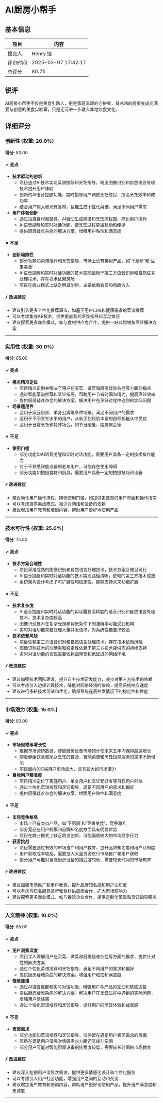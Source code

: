 # AI厨房小帮手

## 基本信息

| 项目 | 内容 |
|------|------|
| 提交人 | Henry.饶 |
| 评审时间 | 2025-03-07 17:42:17 |
| 总评分 | 80.75 |

## 锐评

AI厨房小帮手不仅是美食引路人，更是家庭温暖的守护者，将冰冷的厨房变成充满爱与创意的美食实验室，只是还可进一步融入本地饮食文化。

## 详细评分

### 创新性 (权重: 20.0%)

**得分**: 80.00

#### ✓ 亮点

* **技术驱动的创新**
  * 项目通过AI技术实现菜谱推荐和烹饪指导，利用图像识别和自然语言处理技术提升用户体验
  * 创新的AI语音提醒功能，实时指导用户调整烹饪过程，提高烹饪效率和成功率
  * 结合用户输入和现有食材，智能生成个性化菜谱，满足不同用户需求
* **用户体验创新**
  * 通过拍摄食材和厨具，AI自动生成菜谱和烹饪流程图，简化用户操作
  * AI语音提醒和实时对话功能，使烹饪过程更加互动和便捷
  * 提供厨房疑难杂症的解决方案，增强用户粘性和满意度

#### ✗ 不足

* **创新局限性**
  * 部分功能如菜谱推荐和烹饪指导，市场上已有类似产品，如'下厨房'和'豆果美食'
  * AI语音提醒和实时对话功能的技术实现依赖于第三方语音识别和自然语言处理技术，存在技术依赖风险
  * 项目在商业模式上缺乏明显创新，主要依赖会员和电商收入

#### ⚡ 改进建议

* 建议引入更多个性化推荐算法，如基于用户口味和健康需求的菜谱推荐
* 可以考虑集成AR技术，提供更直观的烹饪指导和互动体验
* 建议探索更多商业模式，如与食材供应商合作，提供一站式购物和烹饪解决方案

---

### 实用性 (权重: 30.0%)

**得分**: 85.00

#### ✓ 亮点

* **痛点精准定位**
  * 项目精准识别并解决了用户在买菜、做菜和厨房疑难杂症等方面的痛点
  * 通过智能菜谱推荐和烹饪指导，帮助用户节省时间和精力，提高烹饪效率
  * 提供厨房疑难杂症的解决方案，解决用户在烹饪过程中遇到的实际问题
* **场景适用性**
  * 适用于家庭厨房、单身公寓等多种场景，满足不同用户的需求
  * 适用于不同烹饪水平的用户，从新手到经验丰富的厨师都能从中受益
  * 适用于日常烹饪和特殊场合，如节日聚餐、朋友聚会等

#### ✗ 不足

* **使用门槛**
  * 部分功能如AI语音提醒和实时对话功能，需要用户具备一定的技术操作能力
  * 对于不熟悉智能设备的老年用户，可能存在使用障碍
  * 部分功能如拍摄食材和厨具，需要用户具备一定的拍摄技巧和设备

#### ⚡ 改进建议

* 建议简化用户操作流程，降低使用门槛，如提供更直观的用户界面和操作指南
* 可以考虑提供离线模式，减少对网络和设备的依赖
* 建议增加用户教育和培训内容，帮助用户更好地使用产品

---

### 技术可行性 (权重: 25.0%)

**得分**: 75.00

#### ✓ 亮点

* **技术方案合理性**
  * 项目采用成熟的图像识别和自然语言处理技术，技术方案合理且可行
  * AI语音提醒和实时对话功能的技术实现路径清晰，依赖的第三方技术成熟
  * 系统架构设计考虑了可扩展性和稳定性，能够支持未来功能扩展

#### ✗ 不足

* **技术复杂度**
  * AI语音提醒和实时对话功能的实现需要高精度的语音识别和自然语言处理技术，技术复杂度较高
  * 图像识别技术在复杂光照和背景条件下的准确率可能受到影响
  * 实时对话功能需要处理大量并发请求，对系统性能要求较高
* **技术依赖风险**
  * 项目依赖第三方语音识别和自然语言处理技术，存在技术依赖风险
  * 图像识别技术的准确率和稳定性依赖于第三方技术提供商的持续支持
  * 实时对话功能的实现需要依赖高带宽和低延迟的网络环境

#### ⚡ 改进建议

* 建议加强技术团队建设，提升自主技术研发能力，减少对第三方技术的依赖
* 可以考虑引入边缘计算技术，降低对网络环境的依赖，提高系统响应速度
* 建议进行多轮技术测试和优化，确保系统在高并发情况下的稳定性和性能

---

### 市场潜力 (权重: 15.0%)

**得分**: 80.00

#### ✓ 亮点

* **市场规模与增长性**
  * 根据市场调研数据，智能厨房设备市场预计在未来五年内保持高速增长
  * 随着健康饮食和家庭烹饪的普及，智能菜谱和烹饪指导服务的需求不断增加
  * 项目面向的C端用户市场庞大，具有较大的市场潜力
* **目标用户精准度**
  * 项目精准定位了家庭用户、单身用户和烹饪爱好者等目标用户群体
  * 通过个性化菜谱推荐和烹饪指导，满足不同用户的需求和偏好
  * 提供厨房疑难杂症的解决方案，增强用户粘性和满意度

#### ✗ 不足

* **市场竞争格局**
  * 市场上已有类似产品，如'下厨房'和'豆果美食'，竞争激烈
  * 部分竞品在用户规模和品牌知名度方面具有明显优势
  * 项目在商业模式上缺乏明显创新，可能面临较大的市场竞争压力
* **获客挑战**
  * 项目需要通过有效的市场推广和用户教育，提升品牌知名度和用户认知度
  * 用户获取成本较高，需要投入大量资源进行市场推广和用户获取
  * 部分用户可能对智能厨房设备的接受度较低，需要较长时间的市场教育

#### ⚡ 改进建议

* 建议加强市场推广和用户教育，提升品牌知名度和用户认知度
* 可以考虑与知名厨具品牌和食材供应商合作，扩大市场影响力
* 建议探索更多商业模式，如与餐饮企业合作，提供定制化菜谱和烹饪指导服务

---

### 人文精神 (权重: 10.0%)

**得分**: 85.00

#### ✓ 亮点

* **用户洞察深度**
  * 项目深入理解用户在买菜、做菜和厨房疑难杂症等方面的需求，提供针对性的解决方案
  * 通过个性化菜谱推荐和烹饪指导，满足不同用户的需求和偏好
  * 提供厨房疑难杂症的解决方案，增强用户粘性和满意度
* **情感连接**
  * 通过AI语音提醒和实时对话功能，增强用户与产品的互动和情感连接
  * 提供厨房疑难杂症的解决方案，解决用户在烹饪过程中遇到的实际问题，增强用户信任感
  * 通过个性化菜谱推荐和烹饪指导，提升用户的烹饪体验和成就感

#### ✗ 不足

* **表面需求**
  * 部分功能如菜谱推荐和烹饪指导，仅停留在满足用户表面需求的层面
  * 项目在满足用户深层次情感需求方面还有提升空间
  * 部分用户可能对智能厨房设备的接受度较低，需要较长时间的市场教育

#### ⚡ 改进建议

* 建议深入挖掘用户深层次需求，提供更多情感化设计和个性化服务
* 可以考虑引入用户社区功能，增强用户之间的互动和交流
* 建议增加用户教育和培训内容，帮助用户更好地使用产品，提升用户满意度和忠诚度

---

